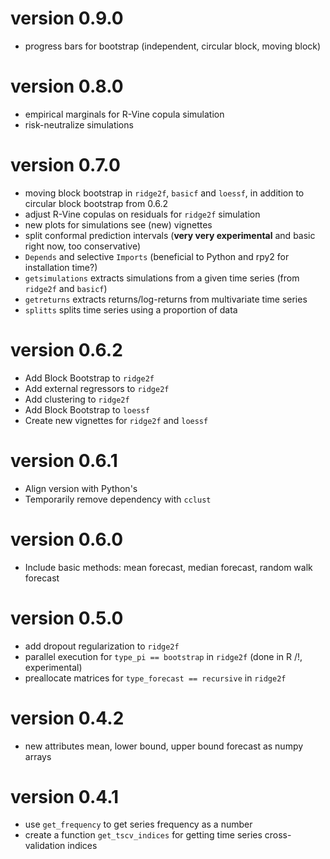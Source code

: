 
# version 0.9.0

- progress bars for bootstrap (independent, circular block, moving block)

# version 0.8.0

- empirical marginals for R-Vine copula simulation 
- risk-neutralize simulations

# version 0.7.0

- moving block bootstrap in `ridge2f`, `basicf` and `loessf`, in addition to circular block bootstrap from 0.6.2
- adjust R-Vine copulas on residuals for `ridge2f` simulation
- new plots for simulations see (new) vignettes
- split conformal prediction intervals (**very very experimental** and basic right now, too conservative)
- `Depends` and selective `Imports` (beneficial to Python and rpy2 for installation time?)
- `getsimulations` extracts simulations from a given time series (from `ridge2f` and `basicf`)
- `getreturns` extracts returns/log-returns from multivariate time series
- `splitts` splits time series using a proportion of data

# version 0.6.2

- Add Block Bootstrap to `ridge2f`
- Add external regressors to `ridge2f`
- Add clustering to `ridge2f`
- Add Block Bootstrap to `loessf`
- Create new vignettes for `ridge2f` and `loessf`

# version 0.6.1

- Align version with Python's 
- Temporarily remove dependency with `cclust`

# version 0.6.0

- Include basic methods: mean forecast, median forecast, random walk forecast

# version 0.5.0

- add dropout regularization to `ridge2f`
- parallel execution for `type_pi == bootstrap` in `ridge2f` (done in R /!\, experimental)
- preallocate matrices for `type_forecast == recursive` in `ridge2f`


# version 0.4.2

- new attributes mean, lower bound, upper bound forecast as numpy arrays


# version 0.4.1

- use `get_frequency` to get series frequency as a number
- create a function `get_tscv_indices` for getting time series cross-validation indices
